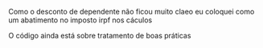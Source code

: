 Como o desconto de dependente não ficou muito claeo eu coloquei como um abatimento no imposto irpf nos cáculos 

O código ainda está sobre tratamento de boas práticas
